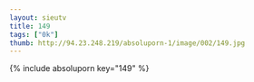 ```yaml
--- 
layout: sieutv
title: 149
tags: ["0k"]
thumb: http://94.23.248.219/absoluporn-1/image/002/149.jpg
---
```

{% include absoluporn key="149" %} 

